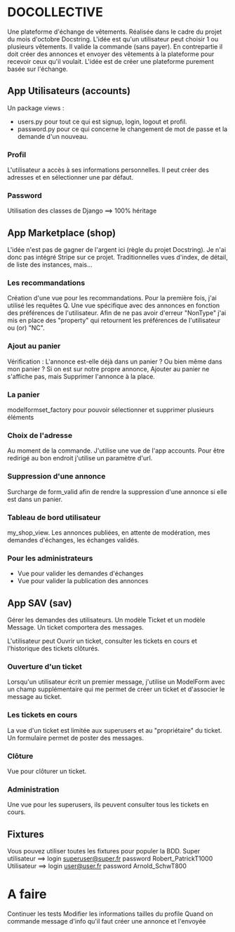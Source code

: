 # DOCOLLECTIVE

Une plateforme d'échange de vêtements. Réalisée dans le cadre du projet du mois d'octobre Docstring.
L'idée est qu'un utilisateur peut choisir 1 ou plusieurs vêtements. Il valide la commande (sans payer). En contrepartie
il doit créer des annonces et envoyer des vêtements à la plateforme pour recevoir ceux qu'il voulait. L'idée est de
créer une plateforme purement basée sur l'échange.

## App Utilisateurs (accounts)

Un package views :

- users.py pour tout ce qui est signup, login, logout et profil.
- password.py pour ce qui concerne le changement de mot de passe et la demande d'un nouveau.

### Profil

L'utilisateur a accès à ses informations personnelles. Il peut créer des adresses et en sélectionner une par défaut.

### Password

Utilisation des classes de Django ==> 100% héritage

## App Marketplace (shop)

L'idée n'est pas de gagner de l'argent ici (règle du projet Docstring). Je n'ai donc pas intégré Stripe sur ce projet.
Traditionnelles vues d'index, de détail, de liste des instances, mais...

### Les recommandations

Création d'une vue pour les recommandations. Pour la première fois, j'ai utilisé les requêtes Q.
Une vue spécifique avec des annonces en fonction des préférences de l'utilisateur.
Afin de ne pas avoir d'erreur "NonType" j'ai mis en place des "property" qui retournent les préférences de l'utilisateur
ou (or) "NC".

### Ajout au panier

Vérification : L'annonce est-elle déjà dans un panier ? Ou bien même dans mon panier ?
Si on est sur notre propre annonce, Ajouter au panier ne s'affiche pas, mais Supprimer l'annonce à la place.

### La panier

modelformset_factory pour pouvoir sélectionner et supprimer plusieurs éléments

### Choix de l'adresse

Au moment de la commande. J'utilise une vue de l'app accounts. Pour être redirigé au bon endroit j'utilise un paramètre
d'url.

### Suppression d'une annonce

Surcharge de form_valid afin de rendre la suppression d'une annonce si elle est dans un panier.

### Tableau de bord utilisateur

my_shop_view. Les annonces publiées, en attente de modération, mes demandes d'échanges, les échanges validés.

### Pour les administrateurs

- Vue pour valider les demandes d'échanges
- Vue pour valider la publication des annonces

## App SAV (sav)

Gérer les demandes des utilisateurs.
Un modèle Ticket et un modèle Message. Un ticket comportera des messages.

L'utilisateur peut Ouvrir un ticket, consulter les tickets en cours et l'historique des tickets clôturés.

### Ouverture d'un ticket

Lorsqu'un utilisateur écrit un premier message, j'utilise un ModelForm avec un champ supplémentaire qui me permet de
créer un ticket et d'associer le message au ticket.

### Les tickets en cours

La vue d'un ticket est limitée aux superusers et au "propriétaire" du ticket. Un formulaire permet de poster des
messages.

### Clôture

Vue pour clôturer un ticket.

### Administration

Une vue pour les superusers, ils peuvent consulter tous les tickets en cours.

## Fixtures

Vous pouvez utiliser toutes les fixtures pour populer la BDD.
Super utilisateur ==> login superuser@super.fr password Robert_PatrickT1000
Utilisateur ==> login user@user.fr password Arnold_SchwT800

# A faire

Continuer les tests
Modifier les informations tailles du profile
Quand on commande message d'info qu'il faut créer une annonce et l'envoyée